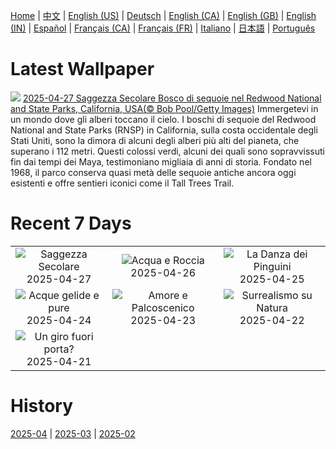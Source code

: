 [Home](../README.md) | [中文](zh-CN.md) | [English (US)](en-US.md) | [Deutsch](de-DE.md) | [English (CA)](en-CA.md) | [English (GB)](en-GB.md) | [English (IN)](en-IN.md) | [Español](es-ES.md) | [Français (CA)](fr-CA.md) | [Français (FR)](fr-FR.md) | [Italiano](it-IT.md) | [日本語](ja-JP.md) | [Português](pt-BR.md)

# Latest Wallpaper
![](https://www.bing.com/th?id=OHR.RedwoodGrove_IT-IT2059060159_UHD.jpg)
[2025-04-27 Saggezza Secolare Bosco di sequoie nel Redwood National and State Parks, California, USA(© Bob Pool/Getty Images)](https://www.bing.com/th?id=OHR.RedwoodGrove_IT-IT2059060159_UHD.jpg)
Immergetevi in un mondo dove gli alberi toccano il cielo. I boschi di sequoie del Redwood National and State Parks (RNSP) in California, sulla costa occidentale degli Stati Uniti, sono la dimora di alcuni degli alberi più alti del pianeta, che superano i 112 metri. Questi colossi verdi, alcuni dei quali sono sopravvissuti fin dai tempi dei Maya, testimoniano migliaia di anni di storia. Fondato nel 1968, il parco conserva quasi metà delle sequoie antiche ancora oggi esistenti e offre sentieri iconici come il Tall Trees Trail.

# Recent 7 Days
|  |  |  |
|:---:|:---:|:---:|
| ![](https://www.bing.com/th?id=OHR.RedwoodGrove_IT-IT2059060159_400x240.jpg "Saggezza Secolare") 2025-04-27 | ![](https://www.bing.com/th?id=OHR.BrucePeninsula_IT-IT1903425741_400x240.jpg "Acqua e Roccia") 2025-04-26 | ![](https://www.bing.com/th?id=OHR.MagellanicPenguin_IT-IT1778784018_400x240.jpg "La Danza dei Pinguini") 2025-04-25 |
| ![](https://www.bing.com/th?id=OHR.KenaiSpires_IT-IT1719586029_400x240.jpg "Acque gelide e pure") 2025-04-24 | ![](https://www.bing.com/th?id=OHR.GlobeTheatre_IT-IT1664921161_400x240.jpg "Amore e Palcoscenico") 2025-04-23 | ![](https://www.bing.com/th?id=OHR.YellowstoneSpring_IT-IT1564316273_400x240.jpg "Surrealismo su Natura") 2025-04-22 |
| ![](https://www.bing.com/th?id=OHR.PitiglianoPasquetta_IT-IT4003845136_400x240.jpg "Un giro fuori porta?") 2025-04-21 |  |  |

# History
[2025-04](../archives/wallpaper/it-IT/w_2025_04.md) | [2025-03](../archives/wallpaper/it-IT/w_2025_03.md) | [2025-02](../archives/wallpaper/it-IT/w_2025_02.md)
